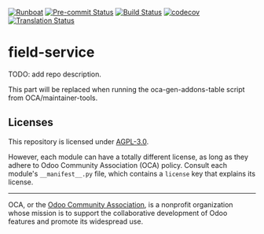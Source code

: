 
[![Runboat](https://img.shields.io/badge/runboat-Try%20me-875A7B.png)](https://runboat.odoo-community.org/builds?repo=OCA/field-service&target_branch=16.0)
[![Pre-commit Status](https://github.com/OCA/field-service/actions/workflows/pre-commit.yml/badge.svg?branch=16.0)](https://github.com/OCA/field-service/actions/workflows/pre-commit.yml?query=branch%3A16.0)
[![Build Status](https://github.com/OCA/field-service/actions/workflows/test.yml/badge.svg?branch=16.0)](https://github.com/OCA/field-service/actions/workflows/test.yml?query=branch%3A16.0)
[![codecov](https://codecov.io/gh/OCA/field-service/branch/16.0/graph/badge.svg)](https://codecov.io/gh/OCA/field-service)
[![Translation Status](https://translation.odoo-community.org/widgets/field-service-16-0/-/svg-badge.svg)](https://translation.odoo-community.org/engage/field-service-16-0/?utm_source=widget)

<!-- /!\ do not modify above this line -->

# field-service

TODO: add repo description.

<!-- /!\ do not modify below this line -->

<!-- prettier-ignore-start -->

[//]: # (addons)

This part will be replaced when running the oca-gen-addons-table script from OCA/maintainer-tools.

[//]: # (end addons)

<!-- prettier-ignore-end -->

## Licenses

This repository is licensed under [AGPL-3.0](LICENSE).

However, each module can have a totally different license, as long as they adhere to Odoo Community Association (OCA)
policy. Consult each module's `__manifest__.py` file, which contains a `license` key
that explains its license.

----
OCA, or the [Odoo Community Association](http://odoo-community.org/), is a nonprofit
organization whose mission is to support the collaborative development of Odoo features
and promote its widespread use.
